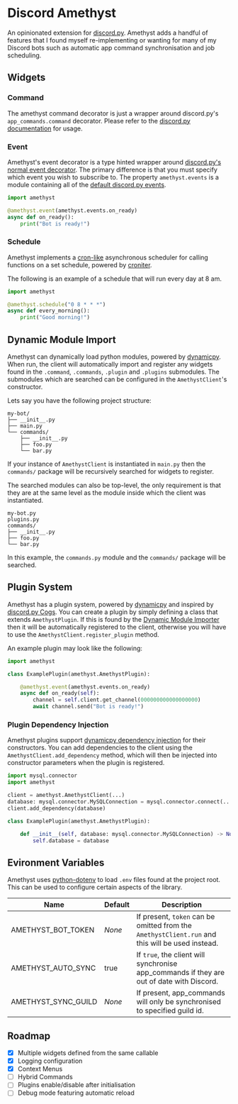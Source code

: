 # Discord Amethyst

An opinionated extension for [discord.py](https://github.com/Rapptz/discord.py). Amethyst adds a handful of features that I found myself re-implementing or wanting for many of my Discord bots such as automatic app command synchronisation and job scheduling.

## Widgets

### Command

The amethyst command decorator is just a wrapper around discord.py's `app_commands.command` decorator. Please refer to the [discord.py documentation](https://discordpy.readthedocs.io/en/stable/interactions/api.html?highlight=app_commands%20command#discord.app_commands.command) for usage.

### Event

Amethyst's event decorator is a type hinted wrapper around [discord.py's normal event decorator](https://discordpy.readthedocs.io/en/stable/api.html?highlight=client%20event#discord.Client.event). The primary difference is that you must specify which event you wish to subscribe to. The property `amethyst.events` is a module containing all of the [default discord.py events](https://discordpy.readthedocs.io/en/stable/api.html?highlight=client%20event#event-reference).

```py
import amethyst

@amethyst.event(amethyst.events.on_ready)
async def on_ready():
    print("Bot is ready!")
```

### Schedule

Amethyst implements a [cron-like](https://en.wikipedia.org/wiki/Cron) asynchronous scheduler for calling functions on a set schedule, powered by [croniter](https://github.com/kiorky/croniter).

The following is an example of a schedule that will run every day at 8 am.

```py
import amethyst

@amethyst.schedule("0 8 * * *")
async def every_morning():
    print("Good morning!")
```

## Dynamic Module Import

Amethyst can dynamically load python modules, powered by [dynamicpy](https://github.com/NimajnebEC/dynamicpy#dynamicloader). When run, the client will automatically import and register any widgets found in the `.command`, `.commands`, `.plugin` and `.plugins` submodules. The submodules which are searched can be configured in the `AmethystClient`'s constructor.

Lets say you have the following project structure:

```
my-bot/
├── __init__.py
├── main.py
└── commands/
    ├── __init__.py
    ├── foo.py
    └── bar.py
```

If your instance of `AmethystClient` is instantiated in `main.py` then the `commands/` package will be recursively searched for widgets to register.

The searched modules can also be top-level, the only requirement is that they are at the same level as the module inside which the client was instantiated.

```
my-bot.py
plugins.py
commands/
├── __init__.py
├── foo.py
└── bar.py
```

In this example, the `commands.py` module and the `commands/` package will be searched.

## Plugin System

Amethyst has a plugin system, powered by [dynamicpy](https://github.com/NimajnebEC/dynamicpy) and inspired by [discord.py Cogs](https://discordpy.readthedocs.io/en/stable/ext/commands/cogs.html). You can create a plugin by simply defining a class that extends `AmethystPlugin`. If this is found by the [Dynamic Module Importer](#dynamic-module-import) then it will be automatically registered to the client, otherwise you will have to use the `AmethystClient.register_plugin` method.

An example plugin may look like the following:

```py
import amethyst

class ExamplePlugin(amethyst.AmethystPlugin):

    @amethyst.event(amethyst.events.on_ready)
    async def on_ready(self):
        channel = self.client.get_channel(000000000000000000)
        await channel.send("Bot is ready!")
```

### Plugin Dependency Injection

Amethyst plugins support [dynamicpy dependency injection](https://github.com/NimajnebEC/dynamicpy#dependencylibrary) for their constructors. You can add dependencies to the client using the `AmethystClient.add_dependency` method, which will then be injected into constructor parameters when the plugin is registered.

```py
import mysql.connector
import amethyst

client = amethyst.AmethystClient(...)
database: mysql.connector.MySQLConnection = mysql.connector.connect(...)
client.add_dependency(database)

class ExamplePlugin(amethyst.AmethystPlugin):

    def __init__(self, database: mysql.connector.MySQLConnection) -> None:
        self.database = database

```

## Evironment Variables

Amethyst uses [python-dotenv](https://pypi.org/project/python-dotenv/) to load `.env` files found at the project root. This can be used to configure certain aspects of the library.

| Name                | Default | Description                                                                                     |
| ------------------- | ------- | ----------------------------------------------------------------------------------------------- |
| AMETHYST_BOT_TOKEN  | _None_  | If present, `token` can be omitted from the `AmethystClient.run` and this will be used instead. |
| AMETHYST_AUTO_SYNC  | true    | If `true`, the client will synchronise app_commands if they are out of date with Discord.       |
| AMETHYST_SYNC_GUILD | _None_  | If present, app_commands will only be synchronised to specified guild id.                       |

## Roadmap

- [x] Multiple widgets defined from the same callable
- [x] Logging configuration
- [x] Context Menus
- [ ] Hybrid Commands
- [ ] Plugins enable/disable after initialisation
- [ ] Debug mode featuring automatic reload
